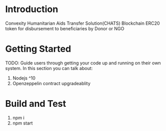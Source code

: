 # Introduction 
Convexity Humanitarian Aids Transfer Solution(CHATS) Blockchain ERC20 token for disbursement to beneficiaries by Donor or NGO

# Getting Started
TODO: Guide users through getting your code up and running on their own system. In this section you can talk about:
1.	Nodejs ^10
2.	Openzeppelin contract upgradeablity

# Build and Test
1. npm i
2. npm start 
